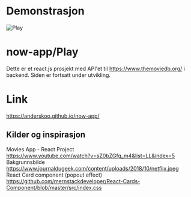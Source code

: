# Demonstrasjon<br>
 ![Play](demo.gif)

# now-app/Play
Dette er et react.js prosjekt med API'et til https://www.themoviedb.org/ i backend. Siden er fortsatt under utvikling. 

# Link
https://anderskoo.github.io/now-app/<br>

## Kilder og inspirasjon<br>
Movies App - React Project<br>
https://www.youtube.com/watch?v=sZ0bZGfg_m4&list=LL&index=5<br>
Bakgrunnsbilde<br>
https://www.journaldugeek.com/content/uploads/2018/10/netflix.jpeg<br>
React Card component (popout effect)<br>
https://github.com/mernstackdeveloper/React-Cards-Component/blob/master/src/index.css<br>

<br>
<br>
<br>
<br>
<br>
<br>
